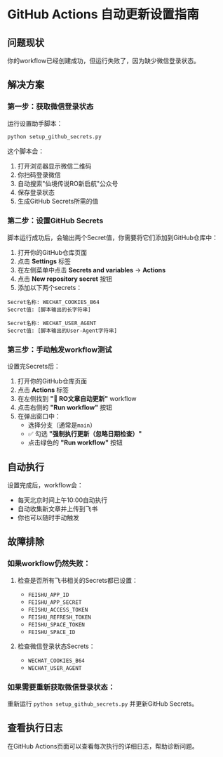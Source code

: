 # GitHub Actions 自动更新设置指南

## 问题现状
你的workflow已经创建成功，但运行失败了，因为缺少微信登录状态。

## 解决方案

### 第一步：获取微信登录状态
运行设置助手脚本：
```bash
python setup_github_secrets.py
```

这个脚本会：
1. 打开浏览器显示微信二维码
2. 你扫码登录微信
3. 自动搜索"仙境传说RO新启航"公众号
4. 保存登录状态
5. 生成GitHub Secrets所需的值

### 第二步：设置GitHub Secrets
脚本运行成功后，会输出两个Secret值，你需要将它们添加到GitHub仓库中：

1. 打开你的GitHub仓库页面
2. 点击 **Settings** 标签
3. 在左侧菜单中点击 **Secrets and variables** -> **Actions**
4. 点击 **New repository secret** 按钮
5. 添加以下两个secrets：

```
Secret名称: WECHAT_COOKIES_B64
Secret值: [脚本输出的长字符串]

Secret名称: WECHAT_USER_AGENT  
Secret值: [脚本输出的User-Agent字符串]
```

### 第三步：手动触发workflow测试
设置完Secrets后：

1. 打开你的GitHub仓库页面
2. 点击 **Actions** 标签
3. 在左侧找到 **"🤖 RO文章自动更新"** workflow
4. 点击右侧的 **"Run workflow"** 按钮
5. 在弹出窗口中：
   - 选择分支（通常是`main`）
   - ✅ 勾选 **"强制执行更新（忽略日期检查）"**
   - 点击绿色的 **"Run workflow"** 按钮

## 自动执行
设置完成后，workflow会：
- 每天北京时间上午10:00自动执行
- 自动收集新文章并上传到飞书
- 你也可以随时手动触发

## 故障排除

### 如果workflow仍然失败：
1. 检查是否所有飞书相关的Secrets都已设置：
   - `FEISHU_APP_ID`
   - `FEISHU_APP_SECRET`
   - `FEISHU_ACCESS_TOKEN`
   - `FEISHU_REFRESH_TOKEN`
   - `FEISHU_SPACE_TOKEN`
   - `FEISHU_SPACE_ID`

2. 检查微信登录状态Secrets：
   - `WECHAT_COOKIES_B64`
   - `WECHAT_USER_AGENT`

### 如果需要重新获取微信登录状态：
重新运行 `python setup_github_secrets.py` 并更新GitHub Secrets。

## 查看执行日志
在GitHub Actions页面可以查看每次执行的详细日志，帮助诊断问题。 